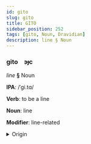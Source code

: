 ```yaml
---
id: gito
slug: gito
title: GİTO
sidebar_position: 252
tags: [gito, Noun, Dravidian]
description: line § Noun
---
```


### gito&emsp;<span kind="abugida">ꜿɟc</span>

*line* **§** Noun

**IPA**: /ˈgi.tɑ/

**Verb**: to be a line

**Noun**: line

**Modifier**: line-related

<details>
    <summary>Origin</summary>
    Telugu గీత gīta /giː.ta/<br/>
    <em>Dravidian Language Family</em>
</details>